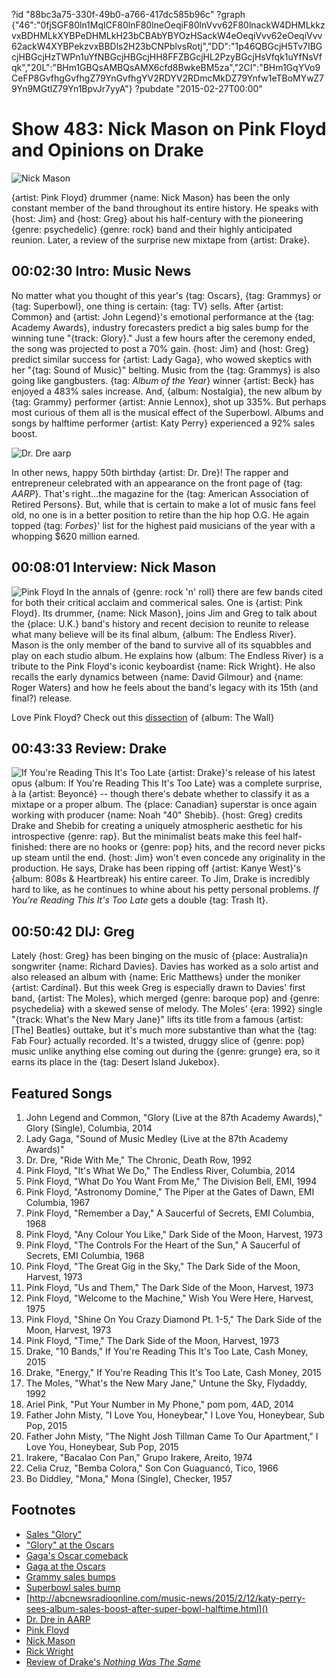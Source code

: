 ?id "88bc3a75-330f-49b0-a766-417dc585b96c"
?graph {"46":"0fjSGF80ln1MqICF80lnF80lneOeqiF80lnVvv62F80lnackW4DHMLkkzvxBDHMLkXYBPeDHMLkH23bCBAbYBYOzHSackW4eOeqiVvv62eOeqiVvv62ackW4XYBPekzvxBBDls2H23bCNPblvsRotj","DD":"1p46QBGcjH5Tv7IBGcjHBGcjHzTWPn1uYfNBGcjHBGcjHH8FFZBGcjHL2PzyBGcjHsVfqk1uYfNsVfqk","20L":"BHm1GBQsAMBQsAMX6cfd8BwkeBM5za","2CI":"BHm1GqYVo9CeFP8GvfhgGvfhgZ79YnGvfhgYV2RDYV2RDmcMkDZ79Ynfw1eTBoMYwZ79Yn9MGtlZ79Yn1BpvJr7yyA"}
?pubdate "2015-02-27T00:00"
# Show 483: Nick Mason on Pink Floyd and Opinions on Drake

![Nick Mason](https://static.soundopinions.org/images/2015/nickmason_web.jpg)

{artist: Pink Floyd} drummer {name: Nick Mason} has been the only constant member of the band throughout its entire history. He speaks with {host: Jim} and {host: Greg} about his half-century with the pioneering {genre: psychedelic} {genre: rock} band and their highly anticipated reunion. Later, a review of the surprise new mixtape from {artist: Drake}.

## 00:02:30 Intro: Music News
No matter what you thought of this year's {tag: Oscars}, {tag: Grammys} or {tag: Superbowl}, one thing is certain: {tag: TV} sells. After {artist: Common} and {artist: John Legend}'s emotional performance at the {tag: Academy Awards}, industry forecasters predict a big sales bump for the winning tune "{track: Glory}." Just a few hours after the ceremony ended, the song was projected to post a 70% gain. {host: Jim} and {host: Greg} predict similar success for {artist: Lady Gaga}, who wowed skeptics with her "{tag: Sound of Music}" belting. Music from the {tag: Grammys} is also going like gangbusters. {tag: *Album of the Year*} winner {artist: Beck} has enjoyed a 483% sales increase. And, {album: Nostalgia}, the new album by {tag: Grammy} performer {artist: Annie Lennox}, shot up 335%. But perhaps most curious of them all is the musical effect of the Superbowl. Albums and songs by halftime performer {artist: Katy Perry} experienced a 92% sales boost.     

![Dr. Dre aarp](https://static.soundopinions.org/assets/483/460.jpg)

In other news, happy 50th birthday {artist: Dr. Dre}! The rapper and entrepreneur celebrated with an appearance on the front page of {tag: *AARP*}. That's right...the magazine for the {tag: American Association of Retired Persons}. But, while that is certain to make a lot of music fans feel old, no one is in a better position to retire than the hip hop O.G. He again topped {tag: *Forbes*}' list for the highest paid musicians of the year with a whopping $620 million earned. 


## 00:08:01 Interview: Nick Mason
![Pink Floyd](https://static.soundopinions.org/assets/483/DD0.jpg)
In the annals of {genre: rock 'n' roll} there are few bands cited for both their critical acclaim and commerical sales. One is {artist: Pink Floyd}. Its drummer, {name: Nick Mason}, joins Jim and Greg to talk about the {place: U.K.} band's history and recent decision to reunite to release what many believe will be its final album, {album: The Endless River}. Mason is the only member of the band to survive all of its squabbles and play on each studio album. He explains how {album: The Endless River} is a tribute to the Pink Floyd's iconic keyboardist {name: Rick Wright}. He also recalls the early dynamics between {name: David Gilmour} and {name: Roger Waters} and how he feels about the band's legacy with its 15th (and final?) release.

Love Pink Floyd? Check out this [dissection](http://www.soundopinions.org/show/466/) of {album: The Wall}


## 00:43:33 Review: Drake
![If You're Reading This It's Too Late](https://static.soundopinions.org/assets/483/20L0.jpg)
{artist: Drake}'s release of his latest opus {album: If You're Reading This It's Too Late} was a complete surprise, à la {artist: Beyoncé} -- though there's debate whether to classify it as a mixtape or a proper album. The {place: Canadian} superstar is once again working with producer {name: Noah  "40"  Shebib}. {host: Greg} credits Drake and Shebib for creating a uniquely atmospheric aesthetic for his introspective {genre: rap}. But the minimalist beats make this feel half-finished: there are no hooks or {genre: pop} hits, and the record never picks up steam until the end. {host: Jim} won't even concede any originality in the production. He says, Drake has been ripping off {artist: Kanye West}'s 
{album: 808s & Heartbreak} his entire career. To Jim, Drake is incredibly hard to like, as he continues to whine about his petty personal problems. *If You're Reading This It's Too Late* gets a double {tag: Trash It}.


## 00:50:42 DIJ: Greg
Lately {host: Greg} has been binging on the music of {place: Australia}n songwriter {name: Richard Davies}. Davies has worked as a solo artist and also released an album with {name: Eric Matthews} under the moniker {artist: Cardinal}. But this week Greg is especially drawn to Davies' first band, {artist: The Moles}, which merged {genre: baroque pop} and {genre: psychedelia} with a skewed sense of melody. The Moles' {era: 1992} single "{track: What's the New Mary Jane}" lifts its title from a famous {artist: [The] Beatles} outtake, but it's much more substantive than what the {tag: Fab Four} actually recorded. It's a twisted, druggy slice of {genre: pop} music unlike anything else coming out during the {genre: grunge} era, so it earns its place in the {tag: Desert Island Jukebox}.

## Featured Songs
1. John Legend and Common, "Glory (Live at the 87th Academy Awards)," Glory (Single), Columbia, 2014 
1. Lady Gaga, "Sound of Music Medley (Live at the 87th Academy Awards)"
1. Dr. Dre, "Ride With Me," The Chronic, Death Row, 1992 
1. Pink Floyd, "It's What We Do," The Endless River, Columbia, 2014 
1. Pink Floyd, "What Do You Want From Me," The Division Bell, EMI, 1994 
1. Pink Floyd, "Astronomy Domine," The Piper at the Gates of Dawn, EMI Columbia, 1967 
1. Pink Floyd, "Remember a Day," A Saucerful of Secrets, EMI Columbia, 1968 
1. Pink Floyd, "Any Colour You Like," Dark Side of the Moon, Harvest, 1973 
1. Pink Floyd, "The Controls For the Heart of the Sun," A Saucerful of Secrets, EMI Columbia, 1968 
1. Pink Floyd, "The Great Gig in the Sky," The Dark Side of the Moon, Harvest, 1973 
1. Pink Floyd, "Us and Them," The Dark Side of the Moon, Harvest, 1973
1. Pink Floyd, "Welcome to the Machine," Wish You Were Here, Harvest, 1975 
1. Pink Floyd, "Shine On You Crazy Diamond Pt. 1-5," The Dark Side of the Moon, Harvest, 1973 
1. Pink Floyd, "Time," The Dark Side of the Moon, Harvest, 1973
1. Drake, "10 Bands," If You're Reading This It's Too Late, Cash Money, 2015 
1. Drake, "Energy," If You're Reading This It's Too Late, Cash Money, 2015 
1. The Moles, "What's the New Mary Jane," Untune the Sky, Flydaddy, 1992 
1. Ariel Pink, "Put Your Number in My Phone," pom pom, 4AD, 2014
1. Father John Misty, "I Love You, Honeybear," I Love You, Honeybear, Sub Pop, 2015
1. Father John Misty, "The Night Josh Tillman Came To Our Apartment," I Love You, Honeybear, Sub Pop, 2015
1. Irakere, "Bacalao Con Pan," Grupo Irakere, Areito, 1974 
1. Celia Cruz, "Bemba Colora," Son Con Guaguancó, Tico, 1966 
1. Bo Diddley, "Mona," Mona (Single), Checker, 1957 


## Footnotes
- [Sales "Glory"](http://www.billboard.com/articles/columns/chart-beat/6480355/oscars-glory-common-john-legend-sales-bump)
- ["Glory" at the Oscars](http://oscar.go.com/video/oscar-music-moments/_m_VDKA0_6mhrbx3g)
- [Gaga's Oscar comeback](http://www.billboard.com/articles/columns/pop-shop/6480318/lady-gaga-comeback-plan-oscars-grammys)
- [Gaga at the Oscars](http://oscar.go.com/video/oscar-music-moments/_m_VDKA0_x67787nx)
- [Grammy sales bumps](http://www.latimes.com/entertainment/music/posts/la-et-ms-beck-annie-lennox-grammy-awards-album-sales-bump-20150218-story.html)
- [Superbowl sales bump]()
- [http://abcnewsradioonline.com/music-news/2015/2/12/katy-perry-sees-album-sales-boost-after-super-bowl-halftime.html]()
- [Dr. Dre in AARP](http://www.aarp.org/entertainment/style-trends/info-2015/celebrity-birthdays-photo.html#slide8)
- [Pink Floyd](http://www.pinkfloyd.com/theendlessriver/)
- [Nick Mason](https://twitter.com/nickmasondrums)
- [Rick Wright](https://www.youtube.com/watch?v=agpmtNKhnQU)
- [Review of Drake's *Nothing Was The Same*](/show/409/#drake)
